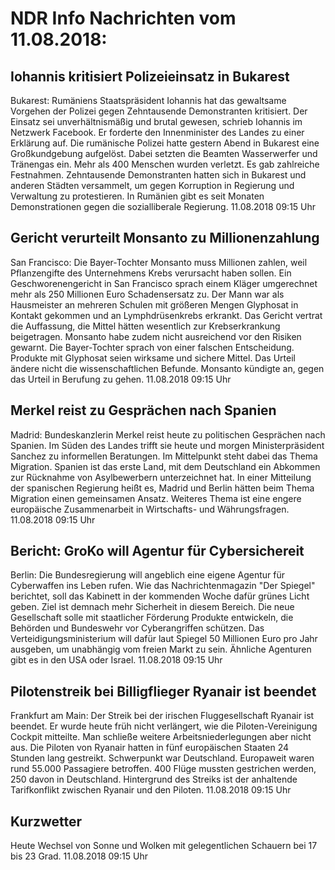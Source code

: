 # NDR Info Nachrichten vom 11.08.2018:


## Iohannis kritisiert Polizeieinsatz in Bukarest
Bukarest:         Rumäniens Staatspräsident Iohannis hat das gewaltsame Vorgehen der Polizei gegen Zehntausende Demonstranten kritisiert. Der Einsatz sei unverhältnismäßig und brutal gewesen, schrieb Iohannis im Netzwerk Facebook. Er forderte den Innenminister des Landes zu einer Erklärung auf. Die rumänische Polizei hatte gestern Abend in Bukarest eine Großkundgebung aufgelöst. Dabei setzten die Beamten Wasserwerfer und Tränengas ein. Mehr als 400 Menschen wurden verletzt. Es gab zahlreiche Festnahmen. Zehntausende Demonstranten hatten sich in Bukarest und anderen Städten versammelt, um gegen Korruption in Regierung und Verwaltung zu protestieren. In Rumänien gibt es seit Monaten Demonstrationen gegen die sozialliberale Regierung. 11.08.2018 09:15 Uhr 

## Gericht verurteilt Monsanto zu Millionenzahlung
San Francisco: Die Bayer-Tochter Monsanto muss Millionen zahlen, weil Pflanzengifte des Unternehmens Krebs verursacht haben sollen. Ein Geschworenengericht in San Francisco sprach einem Kläger umgerechnet mehr als 250 Millionen Euro Schadensersatz zu. Der Mann war als Hausmeister an mehreren Schulen mit größeren Mengen Glyphosat in Kontakt gekommen und an Lymphdrüsenkrebs erkrankt. Das Gericht vertrat die Auffassung, die Mittel hätten wesentlich zur Krebserkrankung beigetragen. Monsanto habe zudem nicht ausreichend vor den Risiken gewarnt. Die Bayer-Tochter sprach von einer falschen Entscheidung. Produkte mit Glyphosat seien wirksame und sichere Mittel. Das Urteil ändere nicht die wissenschaftlichen Befunde. Monsanto kündigte an, gegen das Urteil in Berufung zu gehen. 11.08.2018 09:15 Uhr 

## Merkel reist zu Gesprächen nach Spanien
Madrid:	Bundeskanzlerin Merkel reist heute zu politischen Gesprächen nach Spanien. Im Süden des Landes trifft sie heute und morgen Ministerpräsident Sanchez zu informellen Beratungen. Im Mittelpunkt steht dabei das Thema Migration. Spanien ist das erste Land, mit dem Deutschland ein Abkommen zur Rücknahme von Asylbewerbern unterzeichnet hat. In einer Mitteilung der spanischen Regierung heißt es, Madrid und Berlin hätten beim Thema Migration einen gemeinsamen Ansatz. Weiteres Thema ist eine engere europäische Zusammenarbeit in Wirtschafts- und Währungsfragen. 11.08.2018 09:15 Uhr 

## Bericht: GroKo will Agentur für Cybersichereit
Berlin: Die Bundesregierung will angeblich eine eigene Agentur für Cyberwaffen ins Leben rufen. Wie das Nachrichtenmagazin "Der Spiegel" berichtet, soll das Kabinett in der kommenden Woche dafür grünes Licht geben. Ziel ist demnach mehr Sicherheit in diesem Bereich. Die neue Gesellschaft solle mit staatlicher Förderung Produkte entwickeln, die Behörden und Bundeswehr vor Cyberangriffen schützen. Das Verteidigungsministerium will dafür laut Spiegel 50 Millionen Euro pro Jahr ausgeben, um unabhängig vom freien Markt zu sein. Ähnliche Agenturen gibt es in den USA oder Israel. 11.08.2018 09:15 Uhr 

## Pilotenstreik bei Billigflieger Ryanair ist beendet
Frankfurt am Main: Der Streik bei der irischen Fluggesellschaft Ryanair ist beendet. Er wurde heute früh nicht verlängert, wie die Piloten-Vereinigung Cockpit mitteilte. Man schließe weitere Arbeitsniederlegungen aber nicht aus. Die Piloten von Ryanair hatten in fünf europäischen Staaten 24 Stunden lang gestreikt. Schwerpunkt war Deutschland. Europaweit waren rund 55.000 Passagiere betroffen. 400 Flüge mussten gestrichen werden, 250 davon in Deutschland. Hintergrund des Streiks ist der anhaltende Tarifkonflikt zwischen Ryanair und den Piloten. 11.08.2018 09:15 Uhr 

## Kurzwetter
Heute Wechsel von Sonne und Wolken mit gelegentlichen Schauern bei 17 bis 23 Grad. 11.08.2018 09:15 Uhr 
